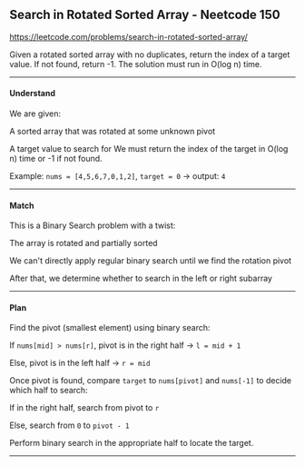 ## Search in Rotated Sorted Array - Neetcode 150

https://leetcode.com/problems/search-in-rotated-sorted-array/

Given a rotated sorted array with no duplicates, return the index of a
target value. If not found, return -1. The solution must run in O(log
n) time.

---

#### Understand

We are given:

A sorted array that was rotated at some unknown pivot

A target value to search for
We must return the index of the target in O(log n) time or -1 if not found.

Example:
`nums = [4,5,6,7,0,1,2]`, `target = 0` → output: `4`

---
#### Match

This is a Binary Search problem with a twist:

The array is rotated and partially sorted

We can't directly apply regular binary search until we find the rotation pivot

After that, we determine whether to search in the left or right subarray

---
#### Plan

Find the pivot (smallest element) using binary search:

If `nums[mid] > nums[r]`, pivot is in the right half -> `l = mid + 1`

Else, pivot is in the left half → `r = mid`

Once pivot is found, compare `target` to `nums[pivot]` and `nums[-1]` to
decide which half to search:

If in the right half, search from pivot to `r`

Else, search from `0` to `pivot - 1`

Perform binary search in the appropriate half to locate the target.

---